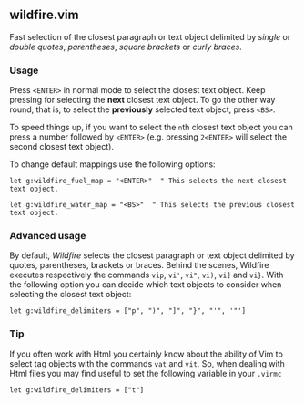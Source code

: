 ## wildfire.vim

Fast selection of the closest paragraph or text object delimited by *single* or *double quotes*,
*parentheses*, *square brackets* or *curly braces*.


### Usage

Press `<ENTER>` in normal mode to select the closest text object. Keep pressing for selecting the
**next** closest text object. To go the other way round, that is, to select the **previously**
selected text object, press `<BS>`.

To speed things up, if you want to select the `n`th closest text object you can press a number
followed by `<ENTER>` (e.g. pressing `2<ENTER>` will select the second closest text
object).

To change default mappings use the following options:

```vim
let g:wildfire_fuel_map = "<ENTER>"  " This selects the next closest text object.

let g:wildfire_water_map = "<BS>"  " This selects the previous closest text object.
```

### Advanced usage

By default, *Wildfire* selects the closest paragraph or text object delimited by quotes,
parentheses, brackets or braces. Behind the scenes, Wildfire executes respectively the commands
`vip`, `vi'`, `vi"`, `vi)`, `vi]` and `vi}`. With the following option you can decide which text
objects to consider when selecting the closest text object:

```vim
let g:wildfire_delimiters = ["p", ")", "]", "}", "'", '"']
```

### Tip

If you often work with Html you certainly know about the ability of Vim to select tag objects with
the commands `vat` and `vit`. So, when dealing with Html files you may find useful to set the
following variable in your `.virmc`

```vim
let g:wildfire_delimiters = ["t"]
```



